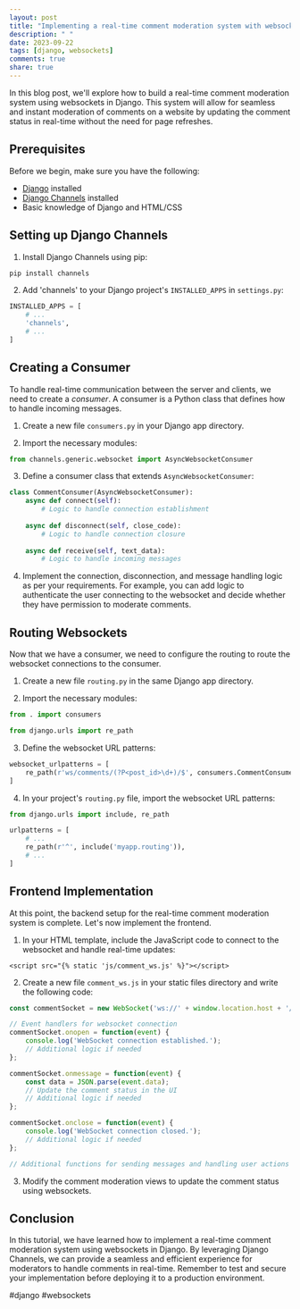 ```yaml
---
layout: post
title: "Implementing a real-time comment moderation system with websockets in Django"
description: " "
date: 2023-09-22
tags: [django, websockets]
comments: true
share: true
---
```


In this blog post, we'll explore how to build a real-time comment moderation system using websockets in Django. This system will allow for seamless and instant moderation of comments on a website by updating the comment status in real-time without the need for page refreshes.

## Prerequisites

Before we begin, make sure you have the following:

- [Django](https://www.djangoproject.com/) installed
- [Django Channels](https://channels.readthedocs.io/en/stable/) installed
- Basic knowledge of Django and HTML/CSS

## Setting up Django Channels

1. Install Django Channels using pip:

```python
pip install channels
```

2. Add 'channels' to your Django project's `INSTALLED_APPS` in `settings.py`:

```python
INSTALLED_APPS = [
    # ...
    'channels',
    # ...
]
```

## Creating a Consumer

To handle real-time communication between the server and clients, we need to create a *consumer*. A consumer is a Python class that defines how to handle incoming messages.

1. Create a new file `consumers.py` in your Django app directory.

2. Import the necessary modules:

```python
from channels.generic.websocket import AsyncWebsocketConsumer
```

3. Define a consumer class that extends `AsyncWebsocketConsumer`:

```python
class CommentConsumer(AsyncWebsocketConsumer):
    async def connect(self):
        # Logic to handle connection establishment
    
    async def disconnect(self, close_code):
        # Logic to handle connection closure
    
    async def receive(self, text_data):
        # Logic to handle incoming messages
```

4. Implement the connection, disconnection, and message handling logic as per your requirements. For example, you can add logic to authenticate the user connecting to the websocket and decide whether they have permission to moderate comments.

## Routing Websockets

Now that we have a consumer, we need to configure the routing to route the websocket connections to the consumer.

1. Create a new file `routing.py` in the same Django app directory.

2. Import the necessary modules:

```python
from . import consumers

from django.urls import re_path
```

3. Define the websocket URL patterns:

```python
websocket_urlpatterns = [
    re_path(r'ws/comments/(?P<post_id>\d+)/$', consumers.CommentConsumer.as_asgi()),
]
```

4. In your project's `routing.py` file, import the websocket URL patterns:

```python
from django.urls import include, re_path

urlpatterns = [
    # ...
    re_path(r'^', include('myapp.routing')),
    # ...
]
```

## Frontend Implementation

At this point, the backend setup for the real-time comment moderation system is complete. Let's now implement the frontend.

1. In your HTML template, include the JavaScript code to connect to the websocket and handle real-time updates:

```
<script src="{% static 'js/comment_ws.js' %}"></script>
```

2. Create a new file `comment_ws.js` in your static files directory and write the following code:

```javascript
const commentSocket = new WebSocket('ws://' + window.location.host + '/ws/comments/' + post_id + '/');

// Event handlers for websocket connection
commentSocket.onopen = function(event) {
    console.log('WebSocket connection established.');
    // Additional logic if needed
};

commentSocket.onmessage = function(event) {
    const data = JSON.parse(event.data);
    // Update the comment status in the UI
    // Additional logic if needed
};

commentSocket.onclose = function(event) {
    console.log('WebSocket connection closed.');
    // Additional logic if needed
};

// Additional functions for sending messages and handling user actions
```

3. Modify the comment moderation views to update the comment status using websockets.

## Conclusion

In this tutorial, we have learned how to implement a real-time comment moderation system using websockets in Django. By leveraging Django Channels, we can provide a seamless and efficient experience for moderators to handle comments in real-time. Remember to test and secure your implementation before deploying it to a production environment.

#django #websockets
